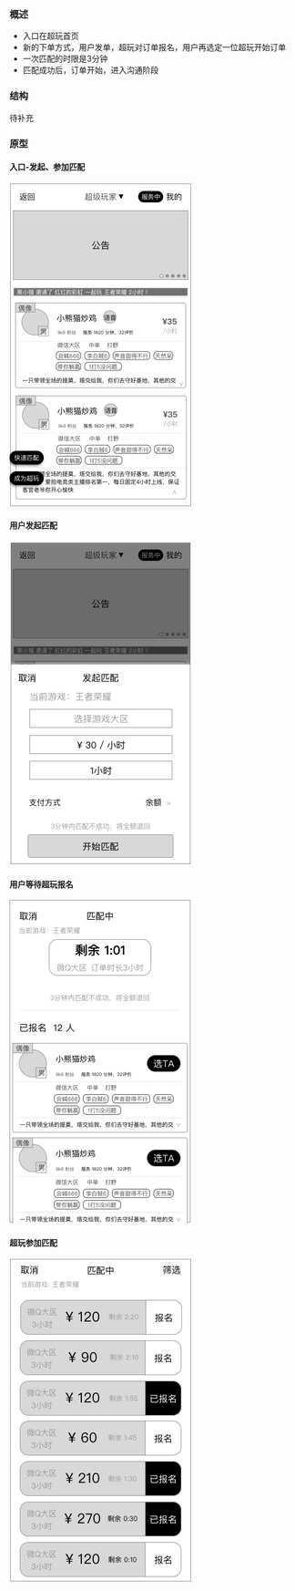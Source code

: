 ### 概述
* 入口在超玩首页
* 新的下单方式，用户发单，超玩对订单报名，用户再选定一位超玩开始订单
* 一次匹配的时限是3分钟
* 匹配成功后，订单开始，进入沟通阶段

### 结构
待补充


### 原型
#### 入口-发起、参加匹配
![](img/首页-超玩列表-二期.jpg)

#### 用户发起匹配
![](img/用户-快速匹配.jpg)

#### 用户等待超玩报名
![](img/用户-匹配中.jpg)

#### 超玩参加匹配
![](img/超玩-快速匹配.jpg)